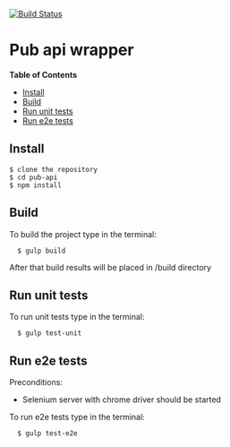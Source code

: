 [![Build Status](https://travis-ci.org/vzhukovsky/pub-api.svg?branch=master)](https://travis-ci.org/vzhukovsky/pub-api)


# Pub api wrapper


**Table of Contents**

- [Install](#Install)
- [Build](#Build)
- [Run unit tests](#RunUnitTests)
- [Run e2e tests](#RunE2eTests)

<a name="Install"></a>
## Install

    $ clone the repository
    $ cd pub-api
    $ npm install
    
<a name="Build"></a>
## Build

To build the project type in the terminal:
    
      $ gulp build
         
After that build results will be placed in /build directory
    
<a name="RunUnitTests"></a>    
## Run unit tests

To run unit tests type in the terminal:
    
      $ gulp test-unit
            
<a name="RunE2eTests"></a>    
## Run e2e tests

Preconditions: 
- Selenium server with chrome driver should be started

To run e2e tests type in the terminal:
    
      $ gulp test-e2e
